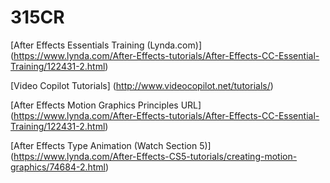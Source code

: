 # 315CR

[After Effects Essentials Training (Lynda.com)]
(https://www.lynda.com/After-Effects-tutorials/After-Effects-CC-Essential-Training/122431-2.html)
  
[Video Copilot Tutorials]
(http://www.videocopilot.net/tutorials/)
  
[After Effects Motion Graphics Principles URL]
(https://www.lynda.com/After-Effects-tutorials/After-Effects-CC-Essential-Training/122431-2.html)
  
[After Effects Type Animation (Watch Section 5)]
(https://www.lynda.com/After-Effects-CS5-tutorials/creating-motion-graphics/74684-2.html)
